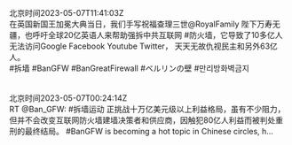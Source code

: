 北京时间2023-05-07T11:41:03Z<br>在英国新国王加冕大典当日，我们手写祝福查理三世@RoyalFamily 陛下万寿无疆，也呼吁全球20亿英语人来帮助强拆中共互联网 #防火墙，它导致了10多亿人无法访问Google Facebook Youtube Twitter， 天天无故仇视民主和另外63亿人。    
#拆墙 #BanGFW #BanGreatFirewall #ベルリンの壁  #만리방화벽금지<br><br><br>北京时间2023-05-07T00:24:14Z<br>RT @Ban_GFW: #拆墙运动 正挑战十万亿美元级以上利益格局，虽有不少阻力，但并不会改变互联网防火墙建墙决策者和供应商，因触犯80亿人利益而被判处重刑的最终结局。
#BanGFW is becoming a hot topic in Chinese circles, h…<br><br><br>